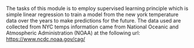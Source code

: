 The tasks of this module is to employ supervised learning principle which is simple linear regression to train a model from the new york temperature data over the years to make predictions for the future.
The data used are collected from NYC temps information came from National Oceanic and Atmospheric Administration (NOAA) at the following url: https://www.ncdc.noaa.gov/cag/
